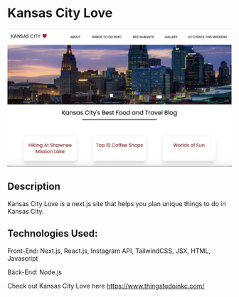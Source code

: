 # Kansas City Love

![Image of Kansas City Love](https://github.com/JenniferLang1921/ilovekansascity/blob/master/public/assets/Kansas_City-Events.png)

## Description

Kansas City Love is a next.js site that helps you plan unique things to do in Kansas City.

## Technologies Used:

Front-End: Next.js, React.js, Instagram API, TailwindCSS, JSX, HTML, Javascript

Back-End: Node.js  

Check out Kansas City Love here https://www.thingstodoinkc.com/
